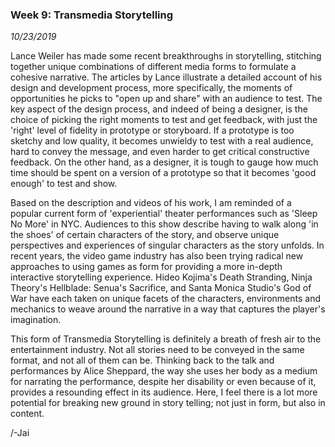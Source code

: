 ### Week 9: Transmedia Storytelling
_10/23/2019_

Lance Weiler has made some recent breakthroughs in storytelling, stitching together unique combinations of different media forms to formulate a cohesive narrative. The articles by Lance illustrate a detailed account of his design and development process, more specifically, the moments of opportunities he picks to "open up and share" with an audience to test. The key aspect of the design process, and indeed of being a designer, is the choice of picking the right moments to test and get feedback, with just the 'right' level of fidelity in prototype or storyboard. If a prototype is too sketchy and low quality, it becomes unwieldy to test with a real audience, hard to convey the message, and even harder to get critical constructive feedback. On the other hand, as a designer, it is tough to gauge how much time should be spent on a version of a prototype so that it becomes 'good enough' to test and show.

Based on the description and videos of his work, I am reminded of a popular current form of 'experiential' theater performances such as 'Sleep No More' in NYC. Audiences to this show describe having to walk along 'in the shoes' of certain characters of the story, and observe unique perspectives and experiences of singular characters as the story unfolds. In recent years, the video game industry has also been trying radical new approaches to using games as form for providing a more in-depth interactive storytelling experience. Hideo Kojima's Death Stranding, Ninja Theory's Hellblade: Senua's Sacrifice, and Santa Monica Studio's God of War have each taken on unique facets of the characters, environments and mechanics to weave around the narrative in a way that captures the player's imagination.

This form of Transmedia Storytelling is definitely a breath of fresh air to the entertainment industry. Not all stories need to be conveyed in the same format, and not all of them can be. Thinking back to the talk and performances by Alice Sheppard, the way she uses her body as a medium for narrating the performance, despite her disability or even because of it, provides a resounding effect in its audience. Here, I feel there is a lot more potential for breaking new ground in story telling; not just in form, but also in content.

/-Jai

